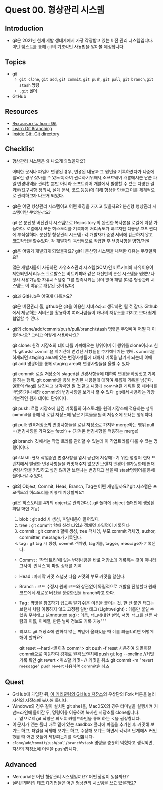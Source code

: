 # Quest 00. 형상관리 시스템

## Introduction

- git은 2021년 현재 개발 생태계에서 가장 각광받고 있는 버전 관리 시스템입니다. 이번 퀘스트를 통해 git의 기초적인 사용법을 알아볼 예정입니다.

## Topics

- git
  - `git clone`, `git add`, `git commit`, `git push`, `git pull`, `git branch`, `git stash` 명령
  - `.git` 폴더
- GitHub

## Resources

- [Resources to learn Git](https://try.github.io)
- [Learn Git Branching](https://learngitbranching.js.org/?locale=ko)
- [Inside Git: .Git directory](https://githowto.com/git_internals_git_directory)

## Checklist

- 형상관리 시스템은 왜 나오게 되었을까요?

  어떠한 문서나 파일이 변경된 경우, 변경된 내용과 그 원인을 기록하였다가 나중에 필요한 경우 찾아볼 수 있도록 하여 관리하기위해서,소프트웨어 개발에서는 단순 파일 변경내역을 관리할 뿐만 아니라 소프트웨어 개발에서 발생할 수 있는 다양한 결과물(요구사항 정의서, 설계 문서, 코드 등등)에 대해 형상을 만들고 이를 체계적으로 관리하고자 나오게 되었다.

- git은 어떤 형상관리 시스템이고 어떤 특징을 가지고 있을까요? 분산형 형상관리 시스템이란 무엇일까요?

  git 은 분산형 버전관리 시스템으로 Repository 의 완전한 복사본을 로컬에 저장 가능하다. 로컬에서 모든 히스토리를 기록하여 처리속도가 빠르지만 대용량 코드 관리에 부적절하다.
  분산형 형상관리 시스템 : 각 개발자가 중앙 서버에 접근하지 않고 코드작업을 할수있다. 각 개발자의 독립적으로 작업한 후 변경사항을 병합/거절

- git은 어떻게 개발되게 되었을까요? git이 분산형 시스템을 채택한 이유는 무엇일까요?

  많은 개발자들이 사용하던 사유소스관리 시스템(SCM)인 비트키퍼의 자유이용이 제한되면서 리누스 토르발스는 비트키퍼와 같은 자신만의 분산 시스템을 원했으나 당시 사용가능한 자유시스템중 그를 만족시키는 것이 없어 개발 (다른 형상관리 시스템도 이 이유로 개발된 것이 많다)

- git과 GitHub은 어떻게 다를까요?

  git은 버전관리 툴, github은 git을 이용한 서비스라고 생각하면 될 것 같다. Github에서 제공하는 서비스를 활용하여 여러사람들이 하나의 저장소를 가지고 보다 쉽게 협업할 수 있다.

- git의 clone/add/commit/push/pull/branch/stash 명령은 무엇이며 어떨 때 이용하나요? 그리고 어떻게 사용하나요?

  git clone: 원격 저장소의 데이터를 카피해오는 행위이며 이 행위를 clone이라고 한다.
  git add: commit을 하기전에 변경된 사항들을 추가해나가는 행위. commit을 하게되면 staging area에 있는 변경사항들에 대해서 기록을 남기게 되는데 이때 git add 명령어를 통해 staging area에 변경사항들을 올릴 수 있다.

  git commit: 로컬 저장소에 staged된 변경사항들에 대하여 변경을 확정짓고 기록을 하는 행위. git commit을 통해 변경된 내용들에 대하여 새롭게 기록을 남긴다. 일종의 flag를 남긴다고 생각하면 될 것 같고 나중에 commit된 기록들 중 데이터를 백업하거나 해당 commit의 변경사항을 보거나 할 수 있다. git에서 사용하는 가장 기본적인 원자 데이터 단위이다.

  git push: 로컬 저장소에 남긴 기록들의 히스토리를 원격 저장소에 적용하는 행위 commit을 통해 내 로컬 저장소에 남은 기록들을 원격 저장소에 보내는 행위이다.

  git pull: 원격저장소의 변경사항들을 로컬 저장소로 가져와 merge하는 행위 pull = (변경사항을 가져오는 fetch) + (가져온 변경사항을 적용하는 merge)

  git branch: 깃에서는 작업 트리를 관리할 수 있는데 이 작업트리를 다룰 수 있는 명령어이다.

  git stash: 현재 작업중인 변경사항을 임시 공간에 저장해두기 위한 명령어 현재 브랜치에서 발생한 변경사항들을 커밋해주지 않으면 브랜치 변경이 불가능한데 현재 변경사항을 커밋하고 싶진 않지만 브랜치는 변경하고 싶을 때 stash명령어를 통해 풀어나갈 수 있다.

- git의 Object, Commit, Head, Branch, Tag는 어떤 개념일까요? git 시스템은 프로젝트의 히스토리를 어떻게 저장할까요?

  git은 히스토리를 4개의 object로 관리한다.( .git 폴더에 object 폴더안에 생성된 파일 확인 가능)

  1. blob : git add 시 생성, 파일내용이 들어있다.
  2. tree : git commit 할때 생성 타입과 객체명 파일명이 기록된다.
  3. commit : git commit 할때 생성, tree 객체명, 부모 commit 객체명, author, committer, message가 기록된다.
  4. tag : git tag 시 생성, commit 객체명, tag이름, tagger, message가 기록된다.

  - Commit : '작업 트리'에 있는 변경내용을 바로 저장소에 기록하는 것이 아니라 그사이 '인덱스'에 파일 상태를 기록
  - Head : 마지막 커밋 스냅샷 다음 커밋의 부모 커밋을 말한다.
  - Branch : 코드 수정시 원래 코드와 상관없이 독립적으로 개발을 진행할때 원래 코드에서 새로운 버전을 생성한것을 branch라고 한다.
  - Tag : 커밋을 참조하기 쉽도록 알기 쉬운 이름을 붙이는 것. 한 번 붙인 태그는 브랜치 처럼 이동하지 않고 고정됨
    일반 태그 (Lightweight) : 이름만 붙일 수 있음
    주석태그 (Annotated tag) : 이름, 태그에대한 설명, 서명, 태그를 만든 사람의 이름, 이메일, 만든 날짜 정보도 기록 가능"""

  - 리모트 git 저장소에 원하지 않는 파일이 올라갔을 때 이를 되돌리려면 어떻게 해야 할까요?

    git reset --hard <돌아갈 commit>
    git push -f
    reset 사용하여 되돌아갈 commit으로 이동하여 강제로 원격 브랜치에 push
    git log --oneline //커밋기록 확인
    git revert <취소할 커밋> // 커밋을 취소
    git commit -m "revert message"
    push
    revert 사용하여 commit을 취소

## Quest

- GitHub에 가입한 뒤, [이 커리큘럼의 GitHub 저장소](https://github.com/KnowRe-Dev/WebDevCurriculum)의 우상단의 Fork 버튼을 눌러 자신의 저장소에 복사해 둡니다.
- Windows의 경우 같이 설치된 git shell을, MacOSX의 경우 터미널을 실행시켜 커맨드라인에 들어간 뒤, 명령어를 이용하여 복사한 저장소를 clone합니다.
  - 앞으로의 git 작업은 되도록 커맨드라인을 통해 하는 것을 권장합니다.
- 이 문서가 있는 폴더 바로 밑에 있는 sandbox 폴더에 파일을 추가한 후 커밋해 보기도 하고, 파일을 삭제해 보기도 하고, 수정해 보기도 하면서 각각의 단계에서 커밋했을 때 어떤 것들이 저장되는지를 확인합니다.
- `clone`/`add`/`commit`/`push`/`pull`/`branch`/`stash` 명령을 충분히 익혔다고 생각되면, 자신의 저장소에 이력을 push합니다.

## Advanced

- Mercurial은 어떤 형상관리 시스템일까요? 어떤 장점이 있을까요?
- 실리콘밸리의 테크 대기업들은 어떤 형상관리 시스템을 쓰고 있을까요?
